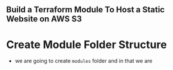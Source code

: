 ## Build a Terraform Module To Host a Static Website on AWS S3
# Create Module Folder Structure
- we are going to create `modules` folder and in that we are